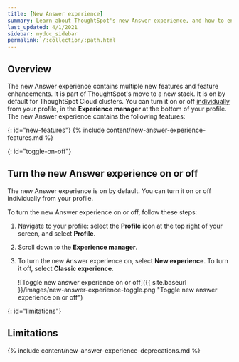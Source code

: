 ```yaml
---
title: [New Answer experience]
summary: Learn about ThoughtSpot's new Answer experience, and how to enable it.
last_updated: 4/1/2021
sidebar: mydoc_sidebar
permalink: /:collection/:path.html
---
```


## Overview

The new Answer experience contains multiple new features and feature enhancements. It is part of ThoughtSpot's move to a new stack. It is on by default for ThoughtSpot Cloud clusters. You can turn it on or off [individually](#toggle-on-off) from your profile, in the **Experience manager** at the bottom of your profile. The new Answer experience contains the following features:

{: id="new-features"}
{% include content/new-answer-experience-features.md %}

{: id="toggle-on-off"}
## Turn the new Answer experience on or off
The new Answer experience is on by default. You can turn it on or off individually from your profile.

To turn the new Answer experience on or off, follow these steps:

1. Navigate to your profile: select the **Profile** icon at the top right of your screen, and select **Profile**.

2. Scroll down to the **Experience manager**.

3. To turn the new Answer experience on, select **New experience**. To turn it off, select **Classic experience**.

    ![Toggle new answer experience on or off]({{ site.baseurl }}/images/new-answer-experience-toggle.png "Toggle new answer experience on or off")

{: id="limitations"}
## Limitations
{% include content/new-answer-experience-deprecations.md %}
